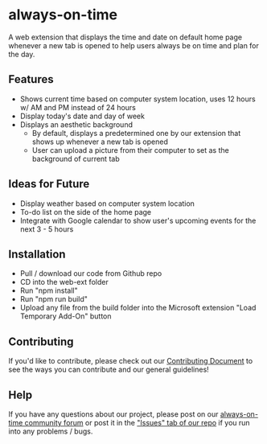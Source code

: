 # always-on-time
A web extension that displays the time and date on default home page whenever a new tab is opened to help users always be on time and plan for the day.

## Features
- Shows current time based on computer system location, uses 12 hours w/ AM and PM instead of 24 hours
- Display today's date and day of week
- Displays an aesthetic background
    - By default, displays a predetermined one by our extension that shows up whenever a new tab is opened
    - User can upload a picture from their computer to set as the background of current tab

## Ideas for Future
- Display weather based on computer system location
- To-do list on the side of the home page
- Integrate with Google calendar to show user's upcoming events for the next 3 - 5 hours

## Installation
- Pull / download our code from Github repo
- CD into the web-ext folder
- Run "npm install"
- Run "npm run build"
- Upload any file from the build folder into the Microsoft extension "Load Temporary Add-On" button

## Contributing
If you'd like to contribute, please check out our [Contributing Document](CONTRIBUTING.md) to see the ways you can contribute and our general guidelines!

## Help
If you have any questions about our project, please post on our [always-on-time community forum](https://discord.gg/pYswShMqUR) or post it in the ["Issues" tab of our repo](https://github.com/ossd-s23/always-on-time/issues) if you run into any problems / bugs.